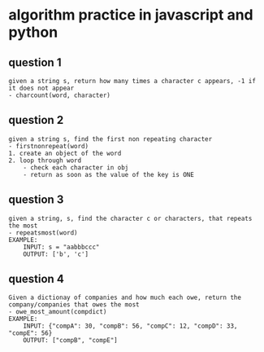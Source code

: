 # algorithm practice in javascript and python

## question 1
```
given a string s, return how many times a character c appears, -1 if it does not appear
- charcount(word, character)
```
## question 2
```
given a string s, find the first non repeating character
- firstnonrepeat(word)
1. create an object of the word
2. loop through word
    - check each character in obj
    - return as soon as the value of the key is ONE
```
## question 3
```
given a string, s, find the character c or characters, that repeats the most
- repeatsmost(word)
EXAMPLE: 
    INPUT: s = "aabbbccc"
    OUTPUT: ['b', 'c']
```
## question 4
```
Given a dictionay of companies and how much each owe, return the company/companies that owes the most
- owe_most_amount(compdict)
EXAMPLE: 
    INPUT: {"compA": 30, "compB": 56, "compC": 12, "compD": 33, "compE": 56}
    OUTPUT: ["compB", "compE"]
```